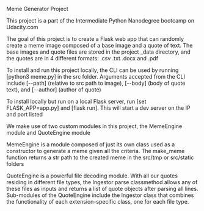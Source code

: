 Meme Generator Project

This project is a part of the Intermediate Python Nanodegree bootcamp on Udacity.com

The goal of this project is to create a Flask web app that can randomly create a meme image composed of a base image and a quote of text.
The base images and quote files are stored in the project _data directory, and the quotes are in 4 different formats: .csv .txt .docx and .pdf

To install and run this project locally, the CLI can be used by running [python3 meme.py] in the src folder.
Arguments accepted from the CLI include [--path] (relative to src path to image), [--body] (body of quote text), and [--author] (author of quote)

To install locally but run on a local Flask server, run [set FLASK_APP=app.py] and [flask run]. This will start a dev server on the IP and port listed

We make use of two custom modules in this project, the MemeEngine module and QuoteEngine module

MemeEngine is a module composed of just its own class used as a constructor to generate a meme given all the criteria.
The make_meme function returns a str path to the created meme in the src/tmp or src/static folders

QuoteEngine is a powerful file decoding module. 
With all our quotes residing in different file types, the Ingestor parse classmethod allows any of these files as inputs and returns a list of quote objects after parsing all lines.
Sub-modules of the QuoteEngine include the Ingestor class that combines the functionality of each extension-specific class, one for each file type.


